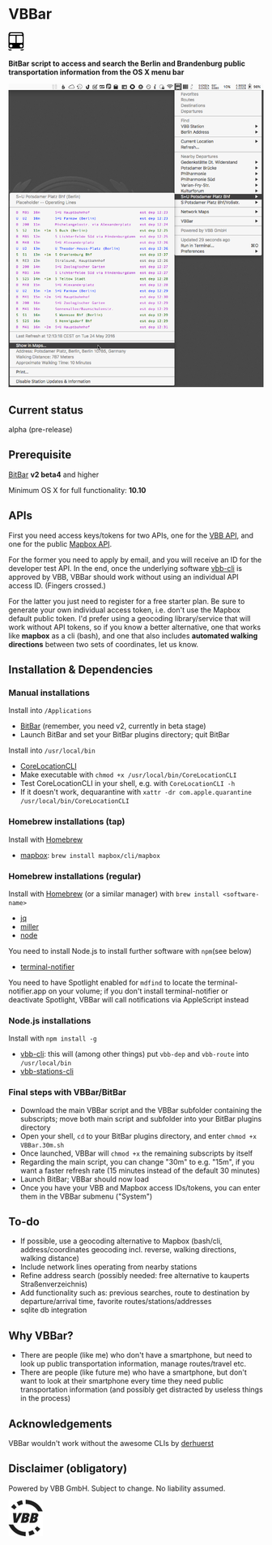 # VBBar
![VBBar](https://github.com/JayBrown/VBBar/blob/master/img/VBBar_icon.png)

**BitBar script to access and search the Berlin and Brandenburg public transportation information from the OS X menu bar**

![VBBar-screengrab](https://github.com/JayBrown/VBBar/blob/master/img/VBBar_grab.png)

## Current status
alpha (pre-release)

## Prerequisite
[BitBar](https://github.com/matryer/bitbar) **v2 beta4** and higher

Minimum OS X for full functionality: **10.10**

## APIs
First you need access keys/tokens for two APIs, one for the [VBB API](http://www.vbb.de/labs), and one for the public [Mapbox API](https://www.mapbox.com/studio/signup/?plan=starter).

For the former you need to apply by email, and you will receive an ID for the developer test API. In the end, once the underlying software [vbb-cli](https://github.com/derhuerst/vbb-cli) is approved by VBB, VBBar should work without using an individual API access ID. (Fingers crossed.)

For the latter you just need to register for a free starter plan. Be sure to generate your own individual access token, i.e. don't use the Mapbox default public token. I'd prefer using a geocoding library/service that will work without API tokens, so if you know a better alternative, one that works like **mapbox** as a cli (bash), and one that also includes **automated walking directions** between two sets of coordinates, let us know.

## Installation & Dependencies

### Manual installations
Install into `/Applications`
* [BitBar](https://github.com/matryer/bitbar) (remember, you need v2, currently in beta stage)
* Launch BitBar and set your BitBar plugins directory; quit BitBar

Install into `/usr/local/bin`
* [CoreLocationCLI](https://github.com/fulldecent/corelocationcli)
* Make executable with `chmod +x /usr/local/bin/CoreLocationCLI`
* Test CoreLocationCLI in your shell, e.g. with `CoreLocationCLI -h`
* If it doesn't work, dequarantine with `xattr -dr com.apple.quarantine /usr/local/bin/CoreLocationCLI`

### Homebrew installations (tap)
Install with [Homebrew](http://brew.sh)
* [mapbox](https://github.com/mapbox/mapbox-cli-py): `brew install mapbox/cli/mapbox`

### Homebrew installations (regular)
Install with [Homebrew](http://brew.sh) (or a similar manager) with `brew install <software-name>`

* [jq](https://stedolan.github.io/jq/)
* [miller](https://github.com/johnkerl/miller)
* [node](https://nodejs.org)

You need to install Node.js to install further software with `npm`(see below)

* [terminal-notifier](https://github.com/alloy/terminal-notifier)

You need to have Spotlight enabled for `mdfind` to locate the terminal-notifier.app on your volume; if you don't install terminal-notifier or deactivate Spotlight, VBBar will call notifications via AppleScript instead

### Node.js installations
Install with `npm install -g`
* [vbb-cli](https://github.com/derhuerst/vbb-cli): this will (among other things) put `vbb-dep` and `vbb-route` into `/usr/local/bin`
* [vbb-stations-cli](https://github.com/derhuerst/vbb-stations-cli)

### Final steps with VBBar/BitBar
* Download the main VBBar script and the VBBar subfolder containing the subscripts; move both main script and subfolder into your BitBar plugins directory
* Open your shell, `cd` to your BitBar plugins directory, and enter `chmod +x VBBar.30m.sh`
* Once launched, VBBar will `chmod +x` the remaining subscripts by itself
* Regarding the main script, you can change "30m" to e.g. "15m", if you want a faster refresh rate (15 minutes instead of the default 30 minutes)
* Launch BitBar; VBBar should now load
* Once you have your VBB and Mapbox access IDs/tokens, you can enter them in the VBBar submenu ("System")

## To-do

* If possible, use a geocoding alternative to Mapbox (bash/cli, address/coordinates geocoding incl. reverse, walking directions, walking distance)
* Include network lines operating from nearby stations
* Refine address search (possibly needed: free alternative to kauperts Straßenverzeichnis)
* Add functionality such as: previous searches, route to destination by departure/arrival time, favorite routes/stations/addresses
* sqlite db integration

## Why VBBar?

* There are people (like me) who don't have a smartphone, but need to look up public transportation information, manage routes/travel etc.
* There are people (like future me) who have a smartphone, but don't want to look at their smartphone every time they need public transportation information (and possibly get distracted by useless things in the process)

## Acknowledgements
VBBar wouldn't work without the awesome CLIs by [derhuerst](https://github.com/derhuerst?tab=repositories)

## Disclaimer (obligatory)
Powered by VBB GmbH. Subject to change. No liability assumed.

![VBB](https://github.com/JayBrown/VBBar/blob/master/img/VBB_logo.png)